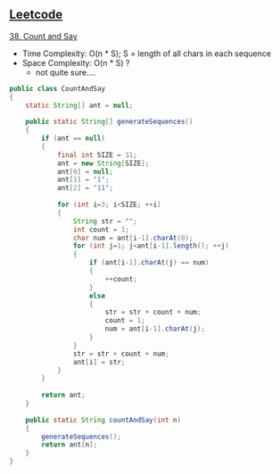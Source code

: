 ## [Leetcode](https://leetcode.com/)

[38. Count and Say](https://leetcode.com/problems/count-and-say/)

- Time Complexity: O(n \* S); S = length of all chars in each sequence
- Space Complexity: O(n \* S) ?
  + not quite sure....

```java
public class CountAndSay
{
    static String[] ant = null;
    
    public static String[] generateSequences()
    {
        if (ant == null)
        {
            final int SIZE = 31;
            ant = new String[SIZE];
            ant[0] = null;
            ant[1] = "1";
            ant[2] = "11";
            
            for (int i=3; i<SIZE; ++i)
            {
                String str = "";
                int count = 1;
                char num = ant[i-1].charAt(0);
                for (int j=1; j<ant[i-1].length(); ++j)
                {
                    if (ant[i-1].charAt(j) == num)
                    {
                        ++count;
                    }
                    else
                    {
                        str = str + count + num;
                        count = 1;
                        num = ant[i-1].charAt(j);
                    }
                }
                str = str + count + num;
                ant[i] = str;
            }
        }
        
        return ant;
    }
    
    public static String countAndSay(int n) 
    {       
        generateSequences();
        return ant[n];
    }
}
```
